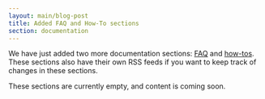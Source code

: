 ```yaml
---
layout: main/blog-post
title: Added FAQ and How-To sections
section: documentation
---
```


We have just added two more documentation sections:
[FAQ](http://palletops.com/doc/faq) and
[how-tos](http://palletops.com/doc/how-tos). These sections also have
their own RSS feeds if you want to keep track of changes in these
sections.

These sections are currently empty, and content is coming soon.
